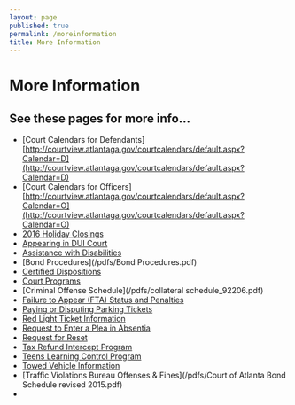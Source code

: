 ```yaml
---
layout: page
published: true
permalink: /moreinformation
title: More Information
---
```




# More Information

## See these pages for more info...

- [Court Calendars for Defendants][http://courtview.atlantaga.gov/courtcalendars/default.aspx?Calendar=D](http://courtview.atlantaga.gov/courtcalendars/default.aspx?Calendar=D)
- [Court Calendars for Officers][http://courtview.atlantaga.gov/courtcalendars/default.aspx?Calendar=O](http://courtview.atlantaga.gov/courtcalendars/default.aspx?Calendar=O)
- [2016 Holiday Closings](/holiday-closings)
- [Appearing in DUI Court](/pdfs/DUIWARD_updated_10.21.13.pdf)
- [Assistance with Disabilities](/disabilities)
- [Bond Procedures](/pdfs/Bond Procedures.pdf)
- [Certified Dispositions](http://www.atl311.com/?page_id=115&atlId=1-G9G6U&_crauth=0f1b76975e)
- [Court Programs](/courtprograms)
- [Criminal Offense Schedule](/pdfs/collateral schedule_92206.pdf)
- [Failure to Appear (FTA) Status and Penalties](/fta)
- [Paying or Disputing Parking Tickets](/parkingtickets)
- [Red Light Ticket Information](/redlightticket)
- [Request to Enter a Plea in Absentia](/pleas)
- [Request for Reset](http://www.atl311.com/?page_id=115&atlId=1-HRXQE&_crauth=0f1b76975e)
- [Tax Refund Intercept Program](http://trip.georgiacourts.gov/)
- [Teens Learning Control Program](/teenlearning)
- [Towed Vehicle Information](/towedvehicles)
- [Traffic Violations Bureau Offenses & Fines](/pdfs/Court of Atlanta Bond Schedule revised 2015.pdf)
- 
